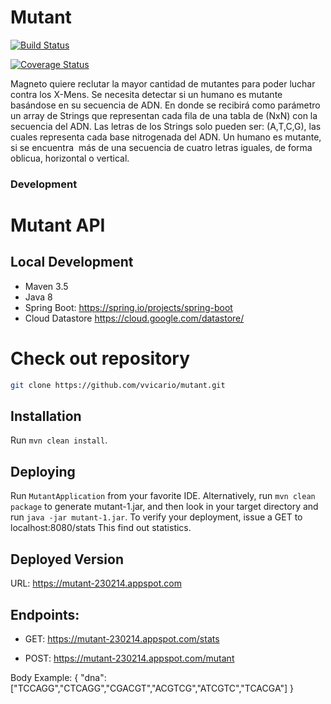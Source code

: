 Mutant
====

[![Build Status](https://travis-ci.com/vvicario/mutant.svg?branch=master)](https://travis-ci.org/gvquiroz/it-challenge-ml)

[![Coverage Status](https://coveralls.io/repos/github/vvicario/mutant/badge.svg)](https://coveralls.io/github/vvicario/mutant)

Magneto quiere reclutar la mayor cantidad de mutantes para poder luchar contra los X-Mens.
Se necesita detectar si un humano es mutante basándose en su secuencia de ADN.
En donde se recibirá como parámetro un array de Strings que representan cada fila de una tabla
de (NxN) con la secuencia del ADN. Las letras de los Strings solo pueden ser: (A,T,C,G), las
cuales representa cada base nitrogenada del ADN.
Un humano es mutante, si se encuentra ​ más de una secuencia de cuatro letras iguales​, de forma oblicua, horizontal o vertical.

### Development

Mutant API
====

## Local Development
* Maven 3.5
* Java 8
* Spring Boot: https://spring.io/projects/spring-boot
* Cloud Datastore https://cloud.google.com/datastore/

# Check out repository

```bash
git clone https://github.com/vvicario/mutant.git
```

## Installation
Run `mvn clean install`.

## Deploying
Run `MutantApplication` from your favorite IDE. Alternatively, run `mvn clean package` to generate mutant-1.jar, and
then look in your target directory and run `java -jar mutant-1.jar`. To verify your deployment,
issue a GET to localhost:8080/stats This find out statistics.

## Deployed Version

URL: https://mutant-230214.appspot.com
## Endpoints:

- GET: https://mutant-230214.appspot.com/stats

- POST: https://mutant-230214.appspot.com/mutant

Body Example:
{
"dna":["TCCAGG","CTCAGG","CGACGT","ACGTCG","ATCGTC","TCACGA"]
}
